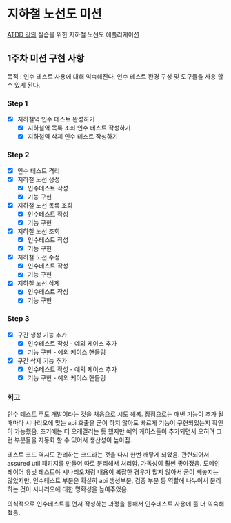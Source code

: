 # 지하철 노선도 미션
[ATDD 강의](https://edu.nextstep.camp/c/R89PYi5H) 실습을 위한 지하철 노선도 애플리케이션

## 1주차 미션 구현 사항

목적 : 인수 테스트 사용에 대해 익숙해진다, 인수 테스트 환경 구성 및 도구들을 사용 할 수 있게 된다.

### Step 1
- [x] 지하철역 인수 테스트 완성하기
  - [x] 지하철역 목록 조회 인수 테스트 작성하기
  - [x] 지하철역 삭제 인수 테스트 작성하기
  
### Step 2
- [x] 인수 테스트 격리
- [x] 지하철 노선 생성
  - [x] 인수테스트 작성
  - [x] 기능 구현
- [x] 지하철 노선 목록 조회
  - [x] 인수테스트 작성
  - [x] 기능 구현
- [x] 지하철 노선 조회
  - [x] 인수테스트 작성
  - [x] 기능 구현
- [x] 지하철 노선 수정
  - [x] 인수테스트 작성
  - [x] 기능 구현
- [x] 지하철 노선 삭제
  - [x] 인수테스트 작성
  - [x] 기능 구현

### Step 3
- [x] 구간 생성 기능 추가
  - [x] 인수테스트 작성 - 예외 케이스 추가
  - [x] 기능 구현 - 예외 케이스 핸들링
- [x] 구간 삭제 기능 추가
  - [x] 인수테스트 작성 - 예외 케이스 추가
  - [x] 기능 구현 - 예외 케이스 핸들링

### 회고

인수 테스트 주도 개발이라는 것을 처음으로 시도 해봄. 장점으로는 매번 기능이 추가 될 때마다 시나리오에 맞는 api 호출을 굳이 하지 
않아도 빠르게 기능이 구현되었는지 확인이 가능했음. 초기에는 더 오래걸리는 듯 했지만 예외 케이스들이 추가되면서 오히려 그런 
부분들을 자동화 할 수 있어서 생산성이 높아짐.

테스트 코드 역시도 관리하는 코드라는 것을 다시 한번 깨닿게 되었음. 관련되어서 assured util 패키지를 만들어 따로 분리해서 처리함. 
가독성이 훨씬 좋아졌음. 도메인 레이어 유닛 테스트야 시나리오처럼 내용이 복잡한 경우가 많지 않아서 굳이 빼놓지는 않았지만, 인수테스트 부분은
확실히 api 생성부분, 검증 부분 등 역할에 나누어서 분리하는 것이 시나리오에 대한 명확성을 높여주었음.

의식적으로 인수테스트를 먼저 작성하는 과정을 통해서 인수테스트 사용에 좀 더 익숙해졌음. 